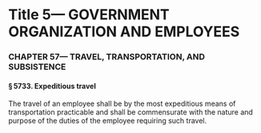 
# Title 5— GOVERNMENT ORGANIZATION AND EMPLOYEES
### CHAPTER 57— TRAVEL, TRANSPORTATION, AND SUBSISTENCE
#### § 5733. Expeditious travel

The travel of an employee shall be by the most expeditious means of transportation practicable and shall be commensurate with the nature and purpose of the duties of the employee requiring such travel.
